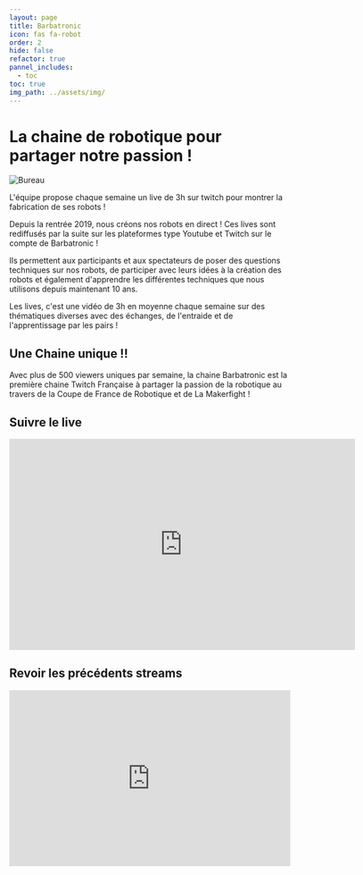 ```yaml
---
layout: page
title: Barbatronic
icon: fas fa-robot
order: 2
hide: false
refactor: true
pannel_includes:
  - toc
toc: true
img_path: ../assets/img/
---
```


# La chaine de robotique pour partager notre passion !
![Bureau](bureau.jpg)

L'équipe propose chaque semaine un live de 3h sur twitch pour montrer la fabrication de ses robots ! 

Depuis la rentrée 2019, nous créons nos robots en direct ! Ces lives sont rediffusés par la suite sur les plateformes type Youtube et Twitch sur le compte de Barbatronic !

Ils permettent aux participants et aux spectateurs de poser des questions techniques sur nos robots, de participer avec leurs idées à la création des robots et également d'apprendre les différentes techniques que nous utilisons depuis maintenant 10 ans.

Les lives, c'est une vidéo de 3h en moyenne chaque semaine sur des thématiques diverses avec des échanges, de l'entraide et de l'apprentissage par les pairs !

## Une Chaine unique !!

Avec plus de 500 viewers uniques par semaine, la chaine Barbatronic est la première chaine Twitch Française à partager la passion de la robotique au travers de la Coupe de France de Robotique et de La Makerfight !

## Suivre le live 

<iframe src="https://player.twitch.tv/?channel=barbatroniclive&parent=leskaribous.fr" frameborder="0" allowfullscreen="true" scrolling="no" height="378" width="620"></iframe>

## Revoir les précédents streams 

<iframe width="100%" height="315" src="https://www.youtube.com/embed/videoseries?si=SeCZrwuK0ptlu_Cv&amp;list=PLXPKPMciRsL9Ocql1KjuFHGFdYjhHsgYa" title="YouTube video player" frameborder="0" allow="accelerometer; autoplay; clipboard-write; encrypted-media; gyroscope; picture-in-picture; web-share" allowfullscreen></iframe>
